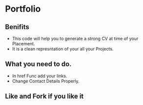 # Portfolio

## Benifits
- This code will help you to generate a strong CV at time of your Placement.
- It is a clean represntation of your all your Projects.

## What you need to do.
- In href Func add your links.
- Change Contact Details Properly.

## Like and Fork if you like it
